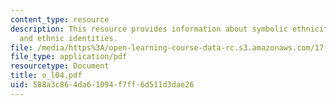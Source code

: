 ```yaml
---
content_type: resource
description: This resource provides information about symbolic ethnicity, racial triangulation,
  and ethnic identities.
file: /media/https%3A/open-learning-course-data-rc.s3.amazonaws.com/17-523-ethnicity-and-race-in-world-politics-fall-2005/588a3c864da61094f7ff6d511d3dae26_o_l04.pdf
file_type: application/pdf
resourcetype: Document
title: o_l04.pdf
uid: 588a3c86-4da6-1094-f7ff-6d511d3dae26
---
```

